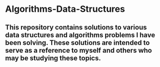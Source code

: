 # Algorithms-Data-Structures
## This repository contains solutions to various data structures and algorithms problems I have been solving. These solutions are intended to serve as a reference to myself and others who may be studying these topics.
